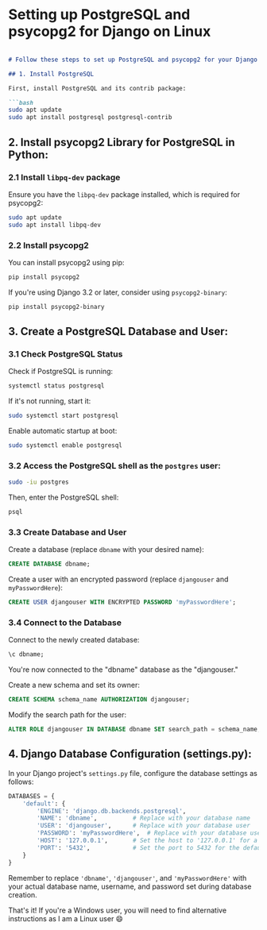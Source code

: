 # Setting up PostgreSQL and psycopg2 for Django on Linux

```markdown

# Follow these steps to set up PostgreSQL and psycopg2 for your Django project on a Linux system.

## 1. Install PostgreSQL

First, install PostgreSQL and its contrib package:

```bash
sudo apt update
sudo apt install postgresql postgresql-contrib
```

## 2. Install psycopg2 Library for PostgreSQL in Python:

### 2.1 Install `libpq-dev` package

Ensure you have the `libpq-dev` package installed, which is required for psycopg2:

```bash
sudo apt update
sudo apt install libpq-dev
```

### 2.2 Install psycopg2

You can install psycopg2 using pip:

```bash
pip install psycopg2
```

If you're using Django 3.2 or later, consider using `psycopg2-binary`:

```bash
pip install psycopg2-binary
```

## 3. Create a PostgreSQL Database and User:

### 3.1 Check PostgreSQL Status

Check if PostgreSQL is running:

```bash
systemctl status postgresql
```

If it's not running, start it:

```bash
sudo systemctl start postgresql
```

Enable automatic startup at boot:

```bash
sudo systemctl enable postgresql
```

### 3.2 Access the PostgreSQL shell as the `postgres` user:

```bash
sudo -iu postgres
```

Then, enter the PostgreSQL shell:

```bash
psql
```

### 3.3 Create Database and User

Create a database (replace `dbname` with your desired name):

```sql
CREATE DATABASE dbname;
```

Create a user with an encrypted password (replace `djangouser` and `myPasswordHere`):

```sql
CREATE USER djangouser WITH ENCRYPTED PASSWORD 'myPasswordHere';
```

### 3.4 Connect to the Database

Connect to the newly created database:

```sql
\c dbname;
```

You're now connected to the "dbname" database as the "djangouser."

Create a new schema and set its owner:

```sql
CREATE SCHEMA schema_name AUTHORIZATION djangouser;
```

Modify the search path for the user:

```sql
ALTER ROLE djangouser IN DATABASE dbname SET search_path = schema_name;
```

## 4. Django Database Configuration (settings.py):

In your Django project's `settings.py` file, configure the database settings as follows:

```python
DATABASES = {
    'default': {
        'ENGINE': 'django.db.backends.postgresql',
        'NAME': 'dbname',          # Replace with your database name
        'USER': 'djangouser',      # Replace with your database user
        'PASSWORD': 'myPasswordHere',  # Replace with your database user's password
        'HOST': '127.0.0.1',       # Set the host to '127.0.0.1' for a local PostgreSQL server
        'PORT': '5432',            # Set the port to 5432 for the default PostgreSQL port
    }
}
```

Remember to replace `'dbname'`, `'djangouser'`, and `'myPasswordHere'` with your actual database name, username, and password set during database creation.

That's it! If you're a Windows user, you will need to find alternative instructions as I am a Linux user 😄
```
